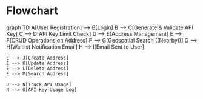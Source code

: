 
# Flowchart

graph TD
    A[User Registration] --> B[Login]
    B --> C[Generate & Validate API Key]
    C --> D[API Key Limit Check]
    D --> E[Address Management]
    E --> F[CRUD Operations on Address]
    F --> G[Geospatial Search \((Nearby)\)]
    G --> H[Waitlist Notification Email]
    H --> I[Email Sent to User]

    E --> J[Create Address]
    E --> K[Update Address]
    E --> L[Delete Address]
    E --> M[Search Address]
    
    D --> N[Track API Usage]
    N --> O[API Key Usage Log]
